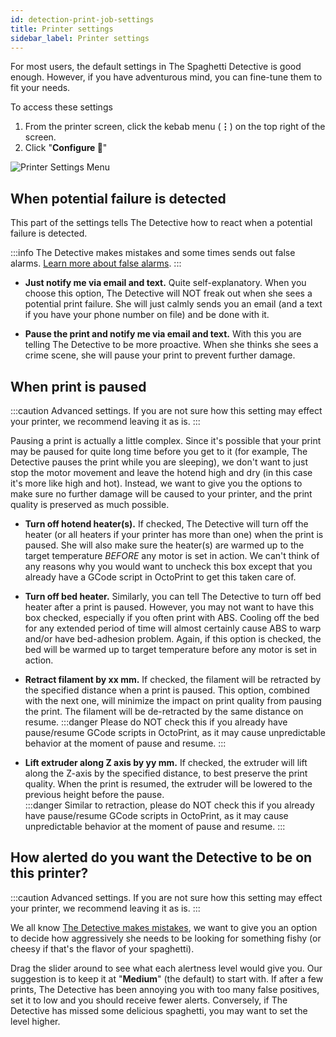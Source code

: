 ```yaml
---
id: detection-print-job-settings
title: Printer settings
sidebar_label: Printer settings
---
```


For most users, the default settings in The Spaghetti Detective is good enough. However, if you have adventurous mind, you can fine-tune them to fit your needs.

To access these settings

1. From the printer screen, click the kebab menu (**⋮**) on the top right of the screen. 
2. Click "**Configure 🔧**"

![Printer Settings Menu](/img/user_guides/helpdocs/printer_settings_menu.png)

## When potential failure is detected

This part of the settings tells The Detective how to react when a potential failure is detected.

:::info
The Detective makes mistakes and some times sends out false alarms. [Learn more about false alarms](/docs/failure-detection-false-alarms).
:::

- **Just notify me via email and text.** Quite self-explanatory. When you choose this option, The Detective will NOT freak out when she sees a potential print failure. She will just calmly sends you an email (and a text if you have your phone number on file) and be done with it.  

- **Pause the print and notify me via email and text.** With this you are telling The Detective to be more proactive. When she thinks she sees a crime scene, she will pause your print to prevent further damage.

## When print is paused

:::caution
Advanced settings. If you are not sure how this setting may effect your printer, we recommend leaving it as is.
:::

Pausing a print is actually a little complex. Since it's possible that your print may be paused for quite long time before you get to it (for example, The Detective pauses the print while you are sleeping), we don't want to just stop the motor movement and leave the hotend high and dry (in this case it's more like high and hot). Instead, we want to give you the options to make sure no further damage will be caused to your printer, and the print quality is preserved as much possible.

- **Turn off hotend heater(s).** If checked, The Detective will turn off the heater (or all heaters if your printer has more than one) when the print is paused. She will also make sure the heater(s) are warmed up to the target temperature *BEFORE* any motor is set in action. We can't think of any reasons why you would want to uncheck this box except that you already have a GCode script in OctoPrint to get this taken care of.

- **Turn off bed heater.** Similarly, you can tell The Detective to turn off bed heater after a print is paused. However, you may not want to have this box checked, especially if you often print with ABS. Cooling off the bed for any extended period of time will almost certainly cause ABS to warp and/or have bed-adhesion problem. Again, if this option is checked, the bed will be warmed up to target temperature before any motor is set in action.

- **Retract filament by xx mm.** If checked, the filament will be retracted by the specified distance when a print is paused. This option, combined with the next one, will minimize the impact on print quality from pausing the print. The filament will be de-retracted by the same distance on resume.
:::danger
Please do NOT check this if you already have pause/resume GCode scripts in OctoPrint, as it may cause unpredictable behavior at the moment of pause and resume.
:::

- **Lift extruder along Z axis by yy mm.** If checked, the extruder will lift along the Z-axis by the specified distance, to best preserve the print quality. When the print is resumed, the extruder will be lowered to the previous height before the pause.  
:::danger
Similar to retraction, please do NOT check this if you already have pause/resume GCode scripts in OctoPrint, as it may cause unpredictable behavior at the moment of pause and resume.
:::

## How alerted do you want the Detective to be on this printer?

:::caution
Advanced settings. If you are not sure how this setting may effect your printer, we recommend leaving it as is.
:::

We all know [The Detective makes mistakes](/docs/failure-detection-false-alarms/), we want to give you an option to decide how aggressively she needs to be looking for something fishy (or cheesy if that's the flavor of your spaghetti).

Drag the slider around to see what each alertness level would give you. Our suggestion is to keep it at "**Medium**" (the default) to start with. If after a few prints, The Detective has been annoying you with too many false positives, set it to low and you should receive fewer alerts. Conversely, if The Detective has missed some delicious spaghetti, you may want to set the level higher.
